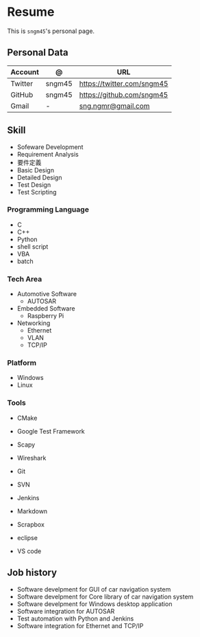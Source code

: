 # Resume
This is `sngm45`'s personal page.

## Personal Data

| Account | @ | URL |
|---------|--|----|
| Twitter | sngm45 | https://twitter.com/sngm45 |
| GitHub | sngm45 | https://github.com/sngm45 |
| Gmail | - | sng.ngmr@gmail.com |


## Skill
- Sofeware Development
- Requirement Analysis
- 要件定義
- Basic Design
- Detailed Design
- Test Design
- Test Scripting

### Programming Language
- C
- C++
- Python
- shell script
- VBA
- batch

### Tech Area
- Automotive Software
  - AUTOSAR
- Embedded Software
  - Raspberry Pi
- Networking
  - Ethernet
  - VLAN
  - TCP/IP


### Platform
- Windows
- Linux

### Tools
- CMake
- Google Test Framework

- Scapy
- Wireshark

- Git
- SVN
- Jenkins

- Markdown
- Scrapbox

- eclipse
- VS code


## Job history
- Software develpment for GUI of car navigation system
- Software develpment for Core library of car navigation system
- Software develpment for Windows desktop application
- Software integration for AUTOSAR
- Test automation with Python and Jenkins
- Software integration  for Ethernet and TCP/IP

